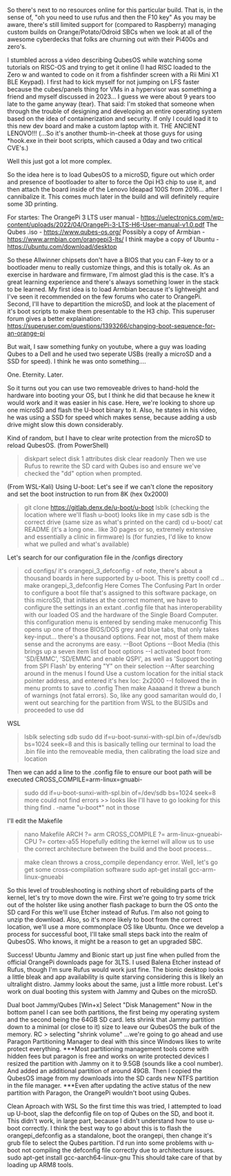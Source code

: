So there's next to no resources online for this particular build. That is, in the sense of, "oh you need to use rufus and then the F10 key"
As you may be aware, there's still limited support for (compared to Raspberry) managing custom builds on Orange/Potato/Odroid SBCs 
when we look at all of the awesome cyberdecks that folks are churning out with their Pi400s and zero's. 

I stumbled across a video describing QubesOS while watching some tutorials on RISC-OS and trying to get it online 
(I had RISC loaded to the Zero w and wanted to code on it from a fishfinder screen with a Rii Mini X1 BLE Keypad).
I first had to kick myself for not jumping on LFS faster because the cubes/panels thing for VMs in a hypervisor was something a friend and 
myself discussed in 2023... I guess we were about 9 years too late to the game anyway (tear). That said: I'm stoked that someone when through 
the trouble of designing and developing an entire operating system based on the idea of containerization and security. If only I could load
it to this new dev board and make a custom laptop with it. THE ANCIENT LENOVO!!! 
(...So it's another thumb-in-cheek at those guys for using *hook.exe in their boot scripts, which caused a 0day and two critical CVE's.)

Well this just got a lot more complex. 

So the idea here is to load QubesOS to a microSD, figure out which order and presence of bootloader to alter to force the Opi H3 chip
to use it, and then attach the board inside of the Lenovo Ideapad 100S from 2016... after I cannibalize it. This comes much later 
in the build and will definitely require some 3D printing. 

For startes:
The OrangePi 3 LTS user manual - https://uelectronics.com/wp-content/uploads/2022/04/OrangePi-3-LTS-H6-User-manual-v1.0.pdf
The Qubes .iso - https://www.qubes-os.org/
Possibly a copy of Armbian - https://www.armbian.com/orangepi3-lts/
I think maybe a copy of Ubuntu - https://ubuntu.com/download/desktop

So these Allwinner chipsets don't have a BIOS that you can F-key to or a bootloader menu to really customize things, and this is totally
ok. As an exercise in hardware and firmware, I'm almost glad this is the case. It's a great learning experience and there's always 
something lower in the stack to be learned. My first idea is to load Armbian because it's lightweight and I've seen it recommended 
on the few forums who cater to OrangePi. Second, I'll have to departition the microSD, and look at the placement of it's boot scripts to
make them presentable to the H3 chip. This superuser forum gives a better explaination: https://superuser.com/questions/1393266/changing-boot-sequence-for-an-orange-pi

But wait, I saw something funky on youtube, where a guy was loading Qubes to a Dell and he used two seperate USBs (really a microSD and a 
SSD for speed). I think he was onto something.... 

One. Eternity. Later.

So it turns out you can use two removeable drives to hand-hold the hardware into booting your OS, but I think he did that because
he knew it would work and it was easier in his case. Here, we're looking to shore up one microSD and flash the U-boot binary to it. 
Also, he states in his video, he was using a SSD for speed which makes sense, because adding a usb drive might slow this down considerably.

Kind of random, but I have to clear write protection from the microSD to reload QubesOS.
  (from PowerShell)
  >diskpart
  >select disk 1
  >attributes disk clear readonly
Then we use Rufus to rewrite the SD card with Qubes iso and ensure we've checked the "dd" option when prompted.

(From WSL-Kali)
Using U-boot:
  Let's see if we can't clone the repository and set the boot instruction to run from 8K (hex 0x2000)
  >git clone https://gitlab.denx.de/u-boot/u-boot
  >lsblk (checking the location where we'll flash u-boot)
    looks like in my case sdb is the correct drive (same size as what's printed on the card)
  >cd u-boot/
  >cat README (it's a long one.. like 30 pages or so, extremely extensive and essentially a clinic in firmware)
  >ls (for funzies, I'd like to know what we pulled and what's available)

Let's search for our configuration file in the /configs directory
  >cd configs/
it's orangepi_3_defconfig - of note, there's about a thousand boards in here supported by u-boot. This is pretty cool!
  >cd ..
  >make orangepi_3_defconfig
Here Comes The Confusing Part
  In order to configure a boot file that's assigned to this software package, on this microSD, that initiates at the correct
  moment, we have to configure the settings in an extant .config file that has interoperability with our loaded OS and the hardware
  of the Single Board Computer. this configuration menu is entered by sending
  >make menuconfig
  This opens up one of those BIOS/DOS grey and blue tabs, that only takes key-input... there's a thousand options.
  Fear not, most of them make sense and the acronyms are easy. 
--Boot Options
--Boot Media (this brings up a seven item list of boot options
--I activated boot from: 'SD/EMMC', 'SD/EMMC and enable QSPI', as well as 'Support booting from SPI Flash' by entering "Y" on their selection
--After searching around in the menus I found Use a custom location for the initial stack pointer address, and entered it's hex loc: 2x2000
--I followed the in menu promts to save to .config
Then
>make
Aaaaand it threw a bunch of warnings (not fatal errors).
So, like any good samaritan would do, I went out searching for the partition from WSL to the BUSIDs and proceeded to use dd

WSL
>lsblk
selecting sdb
>sudo dd if=u-boot-sunxi-with-spl.bin of=/dev/sdb bs=1024 seek=8
and this is basically telling our terminal to load the .bin file into the removeable media, then calibrating the load size and location

Then we can add a line to the .config file to ensure our boot path will be executed
CROSS_COMPILE=arm-linux=gnuabi-

>sudo dd if=u-boot-sunxi-with-spl.bin of=/dev/sdb bs=1024 seek=8
more could not find errors >> looks like I'll have to go looking for this thing
> find . -name "u-boot*"
>not in those

I'll edit the Makefile
  >nano Makefile
   ARCH ?= arm
   CROSS_COMPILE ?= arm-linux-gnueabi-
   CPU ?= cortex-a55
Hopefully editing the kernel will allow us to use the correct architecture between the build and the boot process...

>make clean
  throws a cross_compile dependancy error. Well, let's go get some cross-compilation software
  >sudo apt-get install gcc-arm-linux-gnueabi

So this level of troubleshooting is nothing short of rebuilding parts of the kernel, let's try to move down the wire.
  First we're going to try some trick out of the holster like using another flash package to burn the OS onto the SD card
  For this we'll use Etcher instead of Rufus. I'm also not going to unzip the download. Also, so it's more likely to boot
  from the correct location, we'll use a more commonplace OS like Ubuntu. Once we develop a process for successful boot,
  I'll take small steps back into the realm of QubesOS. Who knows, it might be a reason to get an upgraded SBC.

Success!
  Ubuntu Jammy and Bionic start up just fine when pulled from the official OrangePi downloads page for 3LTS. I used Balena Etcher
  instead of Rufus, though I'm sure Rufus would work just fine. The bionic desktop looks a little bleak and app availability is quite 
  starving considering this is likely an ultralight distro. Jammy looks about the same, just a little more robust. Let's work on
  dual booting this system with Jammy and Qubes on the microSD.

Dual boot Jammy/Qubes
  [Win+x]
  Select "Disk Management"
  Now in the bottom panel I can see both partitions, the first being my operating system and the second being the 64GB SD card.
  lets shrink that Jammy partition down to a minimal (or close to it) size to leave our QubesOS the bulk of the memory.
  RC > selecting "shrink volume"
  ...we're going to go ahead and use Paragon Partitioning Manager to deal with this since Windows likes to write protect everything.
  ***Most partitioning management tools come with hidden fees but paragon is free and works on write protected devices
  I resized the partition with Jammy on it to 9.5GB (sounds like a cool number). And added an additional partition of around 49GB.
  Then I copied the QubesOS image from my downloads into the SD cards new NTFS partition in the file manager.
  ***Even after updating the active status of the new partition with Paragon, the OrangePi wouldn't boot using Qubes.

Clean Aproach with WSL
  So the first time this was tried, I attempted to load up U-boot, slap the defconfig file on top of Qubes on the SD, and boot it.
  This didn't work, in large part, because I didn't understand how to use u-boot correctly. I think the best way to go about this is to
  flash the orangepi_defconfig as a standalone, boot the orangepi, then change it's grub file to select the Qubes partition.
  I'd run into some problems with u-boot not compiling the defconfig file correctly due to architecture issues. 
  sudo apt-get install gcc-aarch64-linux-gnu
  This should take care of that by loading up ARM8 tools.
  


  
  
  
  


